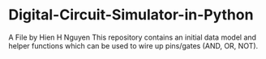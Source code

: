 Digital-Circuit-Simulator-in-Python
===================================

A File by Hien H Nguyen
This repository contains an initial data model and helper functions which can be used to wire up pins/gates (AND, OR, NOT).
